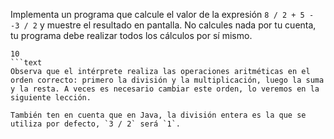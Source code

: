 
Implementa un programa que calcule el valor de la expresión `8 / 2 + 5 - -3 / 2` y muestre el resultado en pantalla. No calcules nada por tu cuenta, tu programa debe realizar todos los cálculos por sí mismo.
```text
10
```text
Observa que el intérprete realiza las operaciones aritméticas en el orden correcto: primero la división y la multiplicación, luego la suma y la resta. A veces es necesario cambiar este orden, lo veremos en la siguiente lección.

También ten en cuenta que en Java, la división entera es la que se utiliza por defecto, `3 / 2` será `1`.
